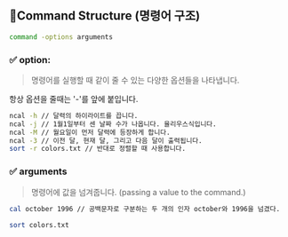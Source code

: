 ## 📌Command Structure (명령어 구조)

```bash
command -options arguments
```

### ✅ option:

> 명령어를 실행할 때 같이 줄 수 있는 다양한 옵션들을 나타냅니다.

항상 옵션을 줄때는 '-'를 앞에 붙입니다.

```bash
ncal -h // 달력의 하이라이트를 끕니다.
ncal -j // 1월1일부터 센 날짜 수가 나옵니다. 율리우스식입니다.
ncal -M // 월요일이 먼저 달력에 등장하게 합니다.
ncal -3 // 이전 달, 현재 달, 그리고 다음 달이 출력됩니다.
sort -r colors.txt // 반대로 정렬할 때 사용합니다.
```

### ✅ arguments

> 명령어에 값을 넘겨줍니다. (passing a value to the command.)

```bash
cal october 1996 // 공백문자로 구분하는 두 개의 인자 october와 1996을 넘겼다.
```

```bash
sort colors.txt
```
